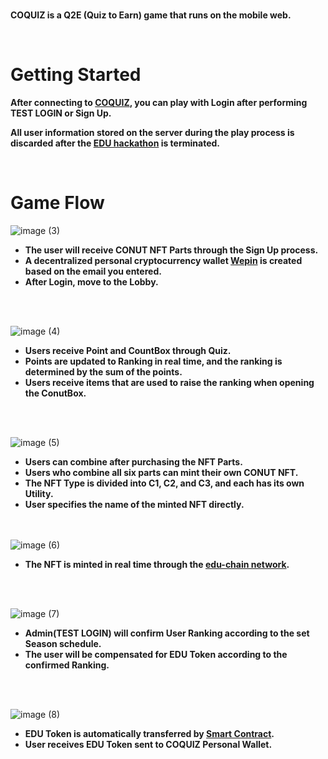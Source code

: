 <br>

**COQUIZ is a Q2E (Quiz to Earn) game that runs on the mobile web.**

<br>

# Getting Started

**After connecting to [COQUIZ](https://www.coquiz.space/0_educhain), you can play with Login after performing TEST LOGIN or Sign Up.**

**All user information stored on the server during the play process is discarded after the [EDU hackathon](https://www.risein.com/bootcamp-details/edu-chain-hackathon-semester-2/learner/form/VInO4xUHO4VBqv0KK) is terminated.**

<br>

# Game Flow

![image (3)](https://github.com/user-attachments/assets/242de099-bec8-4b0c-817f-4bd4a30e6b47)
- **The user will receive CONUT NFT Parts through the Sign Up process.**
- **A decentralized personal cryptocurrency wallet [Wepin](https://www.wepin.io/) is created based on the email you entered.**
- **After Login, move to the Lobby.**

<br><br>

![image (4)](https://github.com/user-attachments/assets/b9d69a71-fe58-4ab0-927d-afe68c3a913b)

- **Users receive Point and CountBox through Quiz.**
- **Points are updated to Ranking in real time, and the ranking is determined by the sum of the points.**
- **Users receive items that are used to raise the ranking when opening the ConutBox.**

<br><br>

![image (5)](https://github.com/user-attachments/assets/2bbcd675-e7d1-45ce-84e1-1eeec7b12471)

- **Users can combine after purchasing the NFT Parts.**
- **Users who combine all six parts can mint their own CONUT NFT.**
- **The NFT Type is divided into C1, C2, and C3, and each has its own Utility.**
- **User specifies the name of the minted NFT directly.**

<br><br>
![image (6)](https://github.com/user-attachments/assets/3fc383fd-5718-499e-a29b-be781e14003d)

- **The NFT is minted in real time through the [edu-chain network](https://edu-chain-testnet.blockscout.com/token/0xcf76A868a9FB92757655e49F2a9F0AbFfddF4DcC).**

<br><br>

![image (7)](https://github.com/user-attachments/assets/f37fbd39-884c-4e2e-8660-39b55b2ae6d5)


- **Admin(TEST LOGIN) will confirm User Ranking according to the set Season schedule.**
- **The user will be compensated for EDU Token according to the confirmed Ranking.**

<br><br>

![image (8)](https://github.com/user-attachments/assets/692b44f9-2b5d-4dcb-bf02-f6c35ae8c1e7)


- **EDU Token is automatically transferred by [Smart Contract](https://edu-chain-testnet.blockscout.com/address/0xd857d8665C047a35C2949d64c5c6Aa16946418f8).**
- **User receives EDU Token sent to COQUIZ Personal Wallet.**